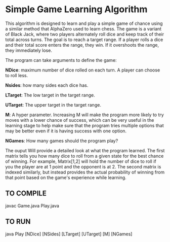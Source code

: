 # Simple Game Learning Algorithm

This algorithm is designed to learn and play a simple game of chance using a similar method that AlphaZero used to learn chess.  The game is a variant of Black Jack, where two players alternately roll dice and keep track of their total across turns.  The goal is to reach a target range.  If a player rolls a dice and their total score enters the range, they win.  If it overshoots the range, they immediately lose.  

The program can take arguments to define the game:

**NDice**: maximum number of dice rolled on each turn.  A player can choose to roll less.

**Nsides**: how many sides each dice has.

**LTarget**: The low target in the target range.

**UTarget**: The upper target in the target range.

**M**: A hyper parameter.  Increasing M will make the program more likely to try moves with a lower chance of success, which can be very useful in the learning stage to help make sure that the program tries multiple options that may be better even if it is having success with one option.

**NGames**: How many games should the program play?

The ouput Will provide a detailed look at what the program learned.  The first matrix tells you how many dice to roll from a given state for the best chance of winning.  For example, Matrix[1,2] will hold the number of dice to roll if you the player are at 1 point and the opponent is at 2.  The second matrix is indexed similarly, but instead provides the actual probability of winning from that point based on the game's experience while learning.

TO COMPILE
----------

javac Game.java Play.java

TO RUN
------

java Play [NDice] [NSides] [LTarget] [UTarget] [M] [NGames]
